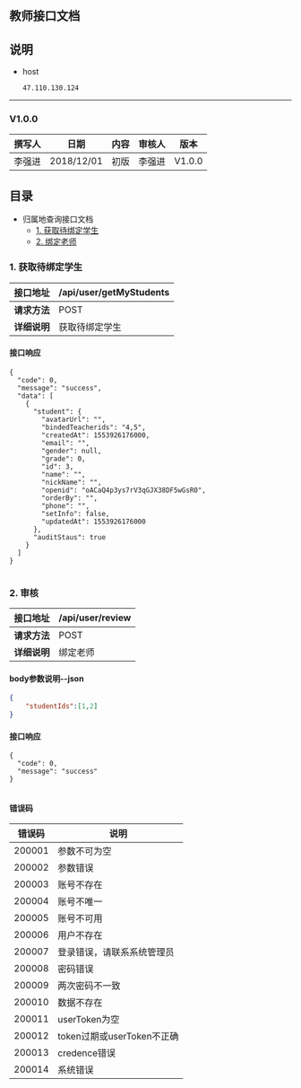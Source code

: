 ﻿## 教师接口文档

## 说明 
- host

      47.110.130.124


-----------------------------------------------------------

### V1.0.0

| 撰写人 |   日期    | 内容 | 审核人 |  版本  |
| :----: | :-------: | :--: | :----: | :----: |
| 李强进 | 2018/12/01 | 初版 | 李强进 | V1.0.0 |



## 目录

- 归属地查询接口文档
    - [1. 获取待绑定学生](#1-获取待绑定学生)
    - [2. 绑定老师](#2-绑定老师)





### 1. 获取待绑定学生
| 接口地址     | /api/user/getMyStudents |
| ------------ | ---------------------------------- |
| **请求方法** | POST                    |
| **详细说明** | 获取待绑定学生 |


#### 接口响应
```
{
  "code": 0,
  "message": "success",
  "data": [
    {
      "student": {
        "avatarUrl": "",
        "bindedTeacherids": "4,5",
        "createdAt": 1553926176000,
        "email": "",
        "gender": null,
        "grade": 0,
        "id": 3,
        "name": "",
        "nickName": "",
        "openid": "oACaQ4p3ys7rV3qGJX38DF5wGsR0",
        "orderBy": "",
        "phone": "",
        "setInfo": false,
        "updatedAt": 1553926176000
      },
      "auditStaus": true
    }
  ]
}
 
```



### 2. 审核
| 接口地址     | /api/user/review |
| ------------ | ---------------------------------- |
| **请求方法** | POST                    |
| **详细说明** | 绑定老师 |

#### body参数说明--json
``` json
{
    "studentIds":[1,2]
}
```

#### 接口响应
```
{
  "code": 0,
  "message": "success"
}
 
```



#### 错误码
| 错误码 | 说明 |
| ------- | ------- |
|200001 | 参数不可为空 |
|200002 | 参数错误 |
|200003 | 账号不存在 |
|200004 | 账号不唯一 |
|200005 | 账号不可用 |
|200006 | 用户不存在 |
|200007 | 登录错误，请联系系统管理员 |
|200008 | 密码错误 |
|200009 | 两次密码不一致 |
|200010 | 数据不存在 |
|200011 | userToken为空 |
|200012 | token过期或userToken不正确 |
|200013 | credence错误 |
|200014 | 系统错误 |


